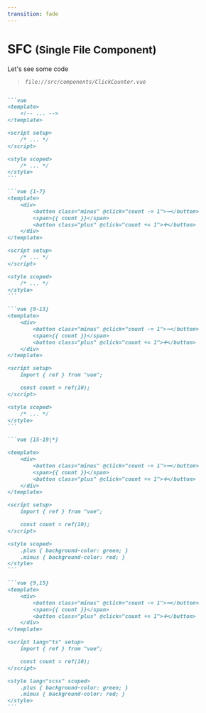 ```yaml
---
transition: fade
---
```


<h1>
    SFC
    <small>(Single File Component)</small>
</h1>

Let's see some code

> *`file://src/components/ClickCounter.vue`*

````md magic-move

```vue
<template>
    <!-- ... -->
</template>

<script setup>
    /* ... */
</script>

<style scoped>
    /* ... */
</style>
```

```vue {1-7}
<template>
    <div>
        <button class="minus" @click="count -= 1">➖</button>
        <span>{{ count }}</span>
        <button class="plus" @click="count += 1">➕</button>
    </div>
</template>

<script setup>
    /* ... */
</script>

<style scoped>
    /* ... */
</style>
```

```vue {9-13}
<template>
    <div>
        <button class="minus" @click="count -= 1">➖</button>
        <span>{{ count }}</span>
        <button class="plus" @click="count += 1">➕</button>
    </div>
</template>

<script setup>
    import { ref } from "vue";

    const count = ref(10);
</script>

<style scoped>
    /* ... */
</style>
```

```vue {15-19|*}

<template>
    <div>
        <button class="minus" @click="count -= 1">➖</button>
        <span>{{ count }}</span>
        <button class="plus" @click="count += 1">➕</button>
    </div>
</template>

<script setup>
    import { ref } from "vue";

    const count = ref(10);
</script>

<style scoped>
    .plus { background-color: green; }
    .minus { background-color: red; }
</style>
```

```vue {9,15}
<template>
    <div>
        <button class="minus" @click="count -= 1">➖</button>
        <span>{{ count }}</span>
        <button class="plus" @click="count += 1">➕</button>
    </div>
</template>

<script lang="ts" setup>
    import { ref } from "vue";

    const count = ref(10);
</script>

<style lang="scss" scoped>
    .plus { background-color: green; }
    .minus { background-color: red; }
</style>
```

````

